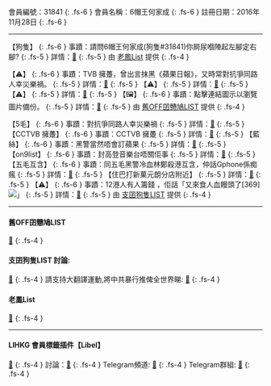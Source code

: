 會員編號：31841
{: .fs-6 }
會員名稱：6帽王何家成
{: .fs-6 }
註冊日期：2016年11月28日
{: .fs-6 }

---

<div class="code-example" markdown="1">

【狗隻】
{: .fs-6 }
事蹟：請問6帽王何家成(狗隻#31841)你屙尿嗰陣起左腳定右腳?
{: .fs-5 }
詳情：[🔗](：https://lih.kg/2252723)
{: .fs-5 }
由 [老鳳List](#老鳳list) 提供
{: .fs-4 }

</div>
<div class="code-example" markdown="1">

【⚠️】
{: .fs-6 }
事蹟：TVB 擁躉，曾出言抹黑《蘋果日報》，又時常對抗爭同路人幸災樂禍。
{: .fs-5 }
詳情：[🔗](：https://lih.kg/fohwPT)
{: .fs-5 }
【⚠️】
{: .fs-5 }
詳情：[🔗](：https://lih.kg/ftpQGT)
{: .fs-5 }
【⚠️】
{: .fs-5 }
詳情：[🔗](：https://lih.kg/fHevoT)
{: .fs-5 }
【🖼️】
{: .fs-6 }
事蹟：點擊連結圖示以瀏覽圖片備份。
{: .fs-5 }
詳情：[🔗](：https://filedn.eu/l9Hq1YKLkJ4m0VSXcdcfUaJ/LIHKG_on99/on9_son_2020/31841)
{: .fs-5 }
由 [舊OFF囝戇鳩LIST](#舊off囝戇鳩list) 提供
{: .fs-4 }

</div>
<div class="code-example" markdown="1">

【5毛】
{: .fs-6 }
事蹟：對抗爭同路人幸災樂禍
{: .fs-5 }
詳情：[🔗](：https://lih.kg/fHevoT)
{: .fs-5 }
【CCTVB 擁躉】
{: .fs-6 }
事蹟：CCTVB 擁躉
{: .fs-5 }
詳情：[🔗](：https://lih.kg/1951982)
{: .fs-5 }
【藍絲】
{: .fs-6 }
事蹟：黑警當然唔會訂蘋果
{: .fs-5 }
詳情：[🔗](：https://lih.kg/fohwPT)
{: .fs-5 }
【on9list】
{: .fs-6 }
事蹟：封高登音樂台唔關佢事
{: .fs-5 }
詳情：[🔗](：https://lih.kg/ftpQGT)
{: .fs-5 }
【五毛互含】
{: .fs-6 }
事蹟：同五毛黑警冷血林鄭殺港互含，仲話Gphone係痴瘋
{: .fs-5 }
詳情：[🔗](：https://lih.kg/sCreFBX)
{: .fs-5 }
【住巴打新菓元朗分店附近】
{: .fs-5 }
詳情：[🔗](：https://lih.kg/aOxRrBV)
{: .fs-5 }
【⚠️】
{: .fs-6 }
事蹟：12港人有人籌錢 ，佢話「又來食人血饅頭了[369]![](https://cdn.lihkg.com/assets/faces/normal/369.gif)」
{: .fs-5 }
詳情：[🔗](：https://lih.kg/tCxeJiX)
{: .fs-5 }
由 [支囝狗隻LIST](#支囝狗隻list-討論) 提供
{: .fs-4 }

</div>


---

#### 舊OFF囝戇鳩LIST
[🔗](https://bit.ly/lihkg_on9_list)
{: .fs-4 }
#### 支囝狗隻LIST 討論: 
[🔗](https://lih.kg/2908480)
{: .fs-4 }
請支持大翻譯運動,將中共暴行推俾全世界睇: [🔗](https://twitter.com/tgtm_official)
{: .fs-4 }
#### 老鳳List
[🔗](https://lihkg.com/thread/2808424)
{: .fs-4 }

---

#### LIHKG 會員標籤插件【Libel】
[🔗](https://kitce.github.io/libel)
{: .fs-4 }
討論：[🔗](https://lih.kg/2841778)
{: .fs-4 }
Telegram頻道: [🔗](https://t.me/LibelOfficialChannel)
{: .fs-4 }
Telegram群組: [🔗](https://t.me/LibelOfficialGroup)
{: .fs-4 }
